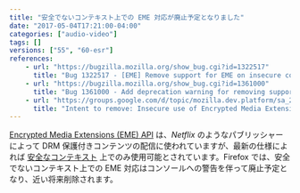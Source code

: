 ```yaml
---
title: "安全でないコンテキスト上での EME 対応が廃止予定となりました"
date: "2017-05-04T17:21:00-04:00"
categories: ["audio-video"]
tags: []
versions: ["55", "60-esr"]
references:
    - url: "https://bugzilla.mozilla.org/show_bug.cgi?id=1322517"
      title: "Bug 1322517 - [EME] Remove support for EME on insecure contexts"
    - url: "https://bugzilla.mozilla.org/show_bug.cgi?id=1361000"
      title: "Bug 1361000 - Add deprecation warning for removing support for EME on insecure contexts"
    - url: "https://groups.google.com/d/topic/mozilla.dev.platform/sa_2q8oEKgE/discussion"
      title: "Intent to remove: Insecure use of Encrypted Media Extensions"
---
```

[Encrypted Media Extensions (EME) API](https://developer.mozilla.org/docs/Web/API/Encrypted_Media_Extensions_API) は、*Netflix* のようなパブリッシャーによって DRM 保護付きコンテンツの配信に使われていますが、最新の仕様によれば [安全なコンテキスト](https://developer.mozilla.org/docs/Web/Security/Secure_Contexts) 上でのみ使用可能とされています。Firefox では、安全でないコンテキスト上での EME 対応はコンソールへの警告を伴って廃止予定となり、近い将来削除されます。
